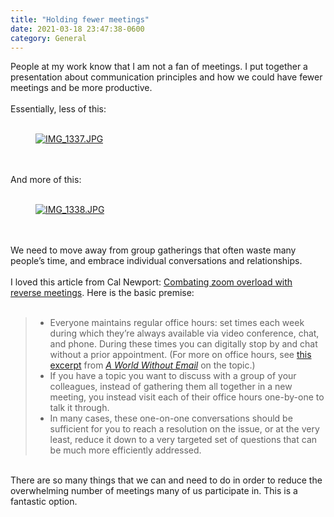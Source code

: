 ```yaml
---
title: "Holding fewer meetings"
date: 2021-03-18 23:47:38-0600
category: General
---
```


<div class="trix-content">
  <div>People at my work know that I am not a fan of meetings. I put together a presentation about communication principles and how we could have fewer meetings and be more productive.<br><br>Essentially, less of this:<br><br>  <figure class="attachment attachment--preview attachment--lightboxable attachment--jpg">
      <a download="IMG_1337.JPG" title="Download IMG_1337.JPG" data-click-proxy-target="lightbox_link_blob_324523788" href="https://world.hey.com/bennorris/2fc104bd/blobs/eyJfcmFpbHMiOnsibWVzc2FnZSI6IkJBaHBCQXpYVnhNPSIsImV4cCI6bnVsbCwicHVyIjoiYmxvYl9pZCJ9fQ==--5b6632f195a8f2fecd16014c657c43bc0289402c/IMG_1337.JPG?disposition=attachment">
        <img src="https://world.hey.com/bennorris/2fc104bd/representations/eyJfcmFpbHMiOnsibWVzc2FnZSI6IkJBaHBCQXpYVnhNPSIsImV4cCI6bnVsbCwicHVyIjoiYmxvYl9pZCJ9fQ==--5b6632f195a8f2fecd16014c657c43bc0289402c/eyJfcmFpbHMiOnsibWVzc2FnZSI6IkJBaDdDam9MWm05eWJXRjBTU0lJU2xCSEJqb0dSVlE2RkhKbGMybDZaVjkwYjE5c2FXMXBkRnNIYVFLQUIya0NBQVU2REhGMVlXeHBkSGxwU3pvTGJHOWhaR1Z5ZXdZNkNYQmhaMlV3T2cxamIyRnNaWE5qWlZRPSIsImV4cCI6bnVsbCwicHVyIjoidmFyaWF0aW9uIn19--afd0597065e95e7fda232779605f74232acbb77e/IMG_1337.JPG" alt="IMG_1337.JPG" srcset="https://world.hey.com/bennorris/2fc104bd/representations/eyJfcmFpbHMiOnsibWVzc2FnZSI6IkJBaHBCQXpYVnhNPSIsImV4cCI6bnVsbCwicHVyIjoiYmxvYl9pZCJ9fQ==--5b6632f195a8f2fecd16014c657c43bc0289402c/eyJfcmFpbHMiOnsibWVzc2FnZSI6IkJBaDdDam9MWm05eWJXRjBTU0lJU2xCSEJqb0dSVlE2RkhKbGMybDZaVjkwYjE5c2FXMXBkRnNIYVFJQUQya0NBQW82REhGMVlXeHBkSGxwUVRvTGJHOWhaR1Z5ZXdZNkNYQmhaMlV3T2cxamIyRnNaWE5qWlZRPSIsImV4cCI6bnVsbCwicHVyIjoidmFyaWF0aW9uIn19--a9025de094bb5063b151d98ff776bc732688f338/IMG_1337.JPG 2x, https://world.hey.com/bennorris/2fc104bd/representations/eyJfcmFpbHMiOnsibWVzc2FnZSI6IkJBaHBCQXpYVnhNPSIsImV4cCI6bnVsbCwicHVyIjoiYmxvYl9pZCJ9fQ==--5b6632f195a8f2fecd16014c657c43bc0289402c/eyJfcmFpbHMiOnsibWVzc2FnZSI6IkJBaDdDam9MWm05eWJXRjBTU0lJU2xCSEJqb0dSVlE2RkhKbGMybDZaVjkwYjE5c2FXMXBkRnNIYVFLQUZta0NBQTg2REhGMVlXeHBkSGxwUERvTGJHOWhaR1Z5ZXdZNkNYQmhaMlV3T2cxamIyRnNaWE5qWlZRPSIsImV4cCI6bnVsbCwicHVyIjoidmFyaWF0aW9uIn19--3ae8d1daadecac8461b0b0aafe3998b315703959/IMG_1337.JPG 3x" decoding="async" loading="lazy">
</a>
  </figure><br><br>And more of this:<br><br>  <figure class="attachment attachment--preview attachment--lightboxable attachment--jpg">
      <a download="IMG_1338.JPG" title="Download IMG_1338.JPG" data-click-proxy-target="lightbox_link_blob_324523865" href="https://world.hey.com/bennorris/2fc104bd/blobs/eyJfcmFpbHMiOnsibWVzc2FnZSI6IkJBaHBCRm5YVnhNPSIsImV4cCI6bnVsbCwicHVyIjoiYmxvYl9pZCJ9fQ==--6f7a1df2fd43683ed5fa63c00ddeb38950999049/IMG_1338.JPG?disposition=attachment">
        <img src="https://world.hey.com/bennorris/2fc104bd/representations/eyJfcmFpbHMiOnsibWVzc2FnZSI6IkJBaHBCRm5YVnhNPSIsImV4cCI6bnVsbCwicHVyIjoiYmxvYl9pZCJ9fQ==--6f7a1df2fd43683ed5fa63c00ddeb38950999049/eyJfcmFpbHMiOnsibWVzc2FnZSI6IkJBaDdDam9MWm05eWJXRjBTU0lJU2xCSEJqb0dSVlE2RkhKbGMybDZaVjkwYjE5c2FXMXBkRnNIYVFLQUIya0NBQVU2REhGMVlXeHBkSGxwU3pvTGJHOWhaR1Z5ZXdZNkNYQmhaMlV3T2cxamIyRnNaWE5qWlZRPSIsImV4cCI6bnVsbCwicHVyIjoidmFyaWF0aW9uIn19--afd0597065e95e7fda232779605f74232acbb77e/IMG_1338.JPG" alt="IMG_1338.JPG" srcset="https://world.hey.com/bennorris/2fc104bd/representations/eyJfcmFpbHMiOnsibWVzc2FnZSI6IkJBaHBCRm5YVnhNPSIsImV4cCI6bnVsbCwicHVyIjoiYmxvYl9pZCJ9fQ==--6f7a1df2fd43683ed5fa63c00ddeb38950999049/eyJfcmFpbHMiOnsibWVzc2FnZSI6IkJBaDdDam9MWm05eWJXRjBTU0lJU2xCSEJqb0dSVlE2RkhKbGMybDZaVjkwYjE5c2FXMXBkRnNIYVFJQUQya0NBQW82REhGMVlXeHBkSGxwUVRvTGJHOWhaR1Z5ZXdZNkNYQmhaMlV3T2cxamIyRnNaWE5qWlZRPSIsImV4cCI6bnVsbCwicHVyIjoidmFyaWF0aW9uIn19--a9025de094bb5063b151d98ff776bc732688f338/IMG_1338.JPG 2x, https://world.hey.com/bennorris/2fc104bd/representations/eyJfcmFpbHMiOnsibWVzc2FnZSI6IkJBaHBCRm5YVnhNPSIsImV4cCI6bnVsbCwicHVyIjoiYmxvYl9pZCJ9fQ==--6f7a1df2fd43683ed5fa63c00ddeb38950999049/eyJfcmFpbHMiOnsibWVzc2FnZSI6IkJBaDdDam9MWm05eWJXRjBTU0lJU2xCSEJqb0dSVlE2RkhKbGMybDZaVjkwYjE5c2FXMXBkRnNIYVFLQUZta0NBQTg2REhGMVlXeHBkSGxwUERvTGJHOWhaR1Z5ZXdZNkNYQmhaMlV3T2cxamIyRnNaWE5qWlZRPSIsImV4cCI6bnVsbCwicHVyIjoidmFyaWF0aW9uIn19--3ae8d1daadecac8461b0b0aafe3998b315703959/IMG_1338.JPG 3x" decoding="async" loading="lazy">
</a>
  </figure><br><br>We need to move away from group gatherings that often waste many people’s time, and embrace individual conversations and relationships.<br><br>I loved this article from Cal Newport: <a href="https://www.calnewport.com/blog/2021/03/18/combating-zoom-overload-with-reverse-meetings/">Combating zoom overload with reverse meetings</a>. Here is the basic premise:<br><br></div><blockquote><ul><li>Everyone maintains regular office hours: set times each week during which they’re always available via video conference, chat, and phone. During these times you can digitally stop by and chat without a prior appointment. (For more on office hours, see <a href="https://www.fastcompany.com/90610764/completely-had-it-with-email-give-personal-personal-office-hours-a-try">this excerpt</a> from <a href="https://www.amazon.com/gp/product/0525536558/ref=as_li_qf_asin_il_tl?ie=UTF8&amp;tag=stuhac-20&amp;creative=9325&amp;linkCode=as2&amp;creativeASIN=0525536558&amp;linkId=b21bad29be593b14442630aa5d3e5612"><em>A World Without Email</em></a> on the topic.)</li><li>If you have a topic you want to discuss with a group of your colleagues, instead of gathering them all together in a new meeting, you instead visit each of their office hours one-by-one to talk it through.</li><li>In many cases, these one-on-one conversations should be sufficient for you to reach a resolution on the issue, or at the very least, reduce it down to a very targeted set of questions that can be much more efficiently addressed.</li></ul></blockquote><div><br>There are so many things that we can and need to do in order to reduce the overwhelming number of meetings many of us participate in. This is a fantastic option.</div>
</div>
